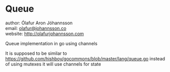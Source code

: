 # Queue

author: Ólafur Aron Jóhannsson<br>
email: olafur@johannsson.co<br>
website: http://olafurjohannsson.com<br>

Queue implementation in go using channels

It is supposed to be similar to https://github.com/hishboy/gocommons/blob/master/lang/queue.go instead of using mutexes it will use channels for state
